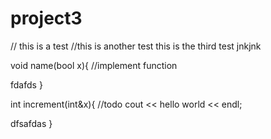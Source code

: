 # project3
// this is a test
//this is another test
this is the third test
jnkjnk

void name(bool x){
  //implement function


fdafds
}

int increment(int&x){
   //todo
   cout << hello world << endl;
   
   dfsafdas
}
